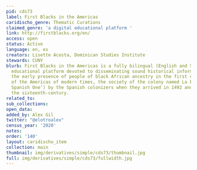 ```yaml
---
pid: cds73
label: First Blacks in the Americas
caridischo_genre: Thematic Curations
claimed_genre: 'a digital educational platform '
link: http://firstblacks.org/en/
access: open
status: Active
language: en, es
creators: Lisette Acosta, Dominican Studies Institute
stewards: CUNY
blurb: First Blacks in the Americas is a fully bilingual (English and Spanish) digital
  educational platform devoted to disseminating sound historical information about
  the early presence of people of black African ancestry in the first colonial society
  of the Americas of modern times, the society of the colony named La Española (‘The
  Spanish One’) by the Spanish colonizers when they arrived in 1492 and throughout
  the sixteenth-century.
related_to:
sub_collections:
open_data:
added_by: Alex Gil
twitter: "@elotroalex"
census_year: '2020'
notes:
order: '140'
layout: caridischo_item
collection: main
thumbnail: img/derivatives/simple/cds73/thumbnail.jpg
full: img/derivatives/simple/cds73/fullwidth.jpg
---
```

